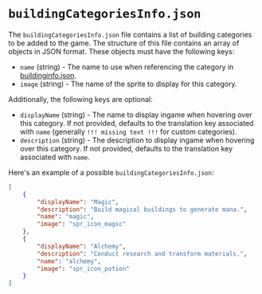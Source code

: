 # `buildingCategoriesInfo.json`

The `buildingCategoriesInfo.json` file contains a list of building categories to be added to the game. The structure of this file contains an array of objects in JSON format. These objects must have the following keys:

- `name` (string) - The name to use when referencing the category in [buildinginfo.json](buildinginfo.json.html).
- `image` (string) - The name of the sprite to display for this category.

Additionally, the following keys are optional:

- `displayName` (string) - The name to display ingame when hovering over this category. If not provided, defaults to the translation key associated with `name` (generally `!!! missing text !!!` for custom categories).
- `description` (string) - The description to display ingame when hovering over this category. If not provided, defaults to the translation key associated with `name`.

Here's an example of a possible `buildingCategoriesInfo.json`:

```json
[
	{
		"displayName": "Magic",
		"description": "Build magical buildings to generate mana.",
		"name": "magic",
		"image": "spr_icon_magic"
	},
	{
		"displayName": "Alchemy",
		"description": "Conduct research and transform materials.",
		"name": "alchemy",
		"image": "spr_icon_potion"
	}
]
```